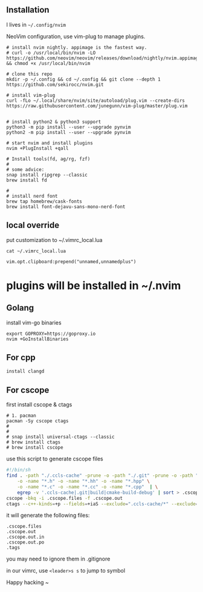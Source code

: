 
## Installation

I lives in `~/.config/nvim`

NeoVim configuration, use vim-plug to manage plugins.

```
# install nvim nightly. appimage is the fastest way.
# curl -o /usr/local/bin/nvim -LO https://github.com/neovim/neovim/releases/download/nightly/nvim.appimage && chmod +x /usr/local/bin/nvim
```

```
# clone this repo
mkdir -p ~/.config && cd ~/.config && git clone --depth 1 https://github.com/sekirocc/nvim.git

# install vim-plug
curl -fLo ~/.local/share/nvim/site/autoload/plug.vim --create-dirs https://raw.githubusercontent.com/junegunn/vim-plug/master/plug.vim


# install python2 & python3 support
python3 -m pip install --user --upgrade pynvim
python2 -m pip install --user --upgrade pynvim

# start nvim and install plugins
nvim +PlugInstall +qall
```


```
# Install tools(fd, ag/rg, fzf)
#
# some advice:
snap install ripgrep --classic
brew install fd

#
# install nerd font
brew tap homebrew/cask-fonts
brew install font-dejavu-sans-mono-nerd-font

```

## local override

put customization to ~/.vimrc_local.lua

```
cat ~/.vimrc_local.lua

vim.opt.clipboard:prepend("unnamed,unnamedplus")
```



# plugins will be installed in ~/.nvim

## Golang

install vim-go binaries

```
export GOPROXY=https://goproxy.io
nvim +GoInstallBinaries
```

## For cpp
```
install clangd
```


## For cscope

first install cscope & ctags
```
# 1. pacman
pacman -Sy cscope ctags
#
#
# snap install universal-ctags --classic
# brew install ctags
# brew install cscope
```

use this script to generate cscope files

```bash
#!/bin/sh
find . -path "./.ccls-cache" -prune -o -path "./.git" -prune -o -path "./build" -prune -o -path "./cmake-build-debug" -prune \
    -o -name "*.h" -o -name "*.hh" -o -name "*.hpp" \
    -o -name "*.c" -o -name "*.cc" -o -name "*.cpp"  | \
    egrep -v '.ccls-cache|.git|build|cmake-build-debug' | sort > .cscope.files
cscope -bkq -i .cscope.files -f .cscope.out
ctags --c++-kinds=+p --fields=+iaS --exclude=".ccls-cache/*" --exclude="build" --exclude="cmake-build-debug" -R -f .tags
```

it will generate the following files:

```
.cscope.files
.cscope.out
.cscope.out.in
.cscope.out.po
.tags
```
you may need to ignore them in .gitignore

in our vimrc, use `<leader>s s` to jump to symbol

Happy hacking ~


